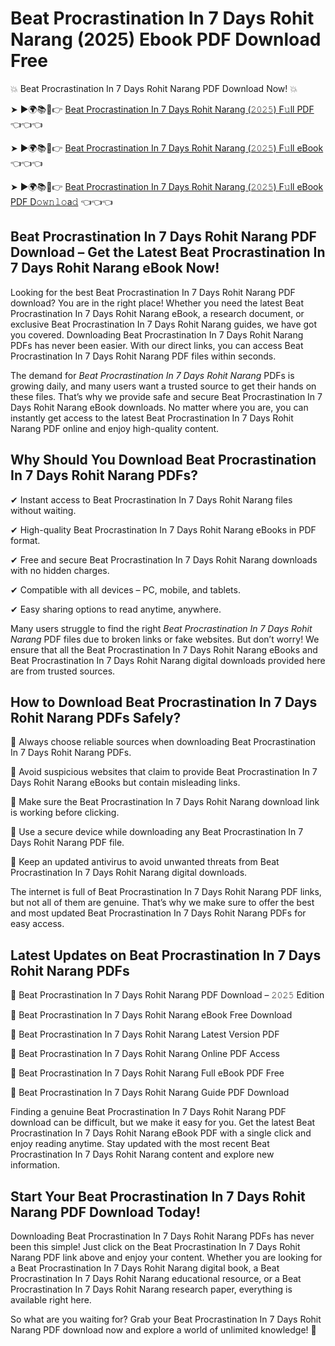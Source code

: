 # Beat Procrastination In 7 Days Rohit Narang (2025) Ebook PDF Download Free

💥 Beat Procrastination In 7 Days Rohit Narang PDF Download Now! 💥

➤ ►🌍📚📱👉 [Beat Procrastination In 7 Days Rohit Narang (𝟸𝟶𝟸𝟻) F𝚞ll PDF](https://getpdf.xyz/beat-procrastination-in-7-days-rohit-narang) 👈👈👈


➤ ►🌍📚📱👉 [Beat Procrastination In 7 Days Rohit Narang (𝟸𝟶𝟸𝟻) F𝚞ll eBook](https://getpdf.xyz/beat-procrastination-in-7-days-rohit-narang) 👈👈👈


➤ ►🌍📚📱👉 [Beat Procrastination In 7 Days Rohit Narang (𝟸𝟶𝟸𝟻) F𝚞ll eBook PDF D𝚘𝚠𝚗𝚕𝚘a𝚍](https://getpdf.xyz/beat-procrastination-in-7-days-rohit-narang) 👈👈👈


## Beat Procrastination In 7 Days Rohit Narang PDF Download – Get the Latest Beat Procrastination In 7 Days Rohit Narang eBook Now!

Looking for the best Beat Procrastination In 7 Days Rohit Narang PDF download? You are in the right place! Whether you need the latest Beat Procrastination In 7 Days Rohit Narang eBook, a research document, or exclusive Beat Procrastination In 7 Days Rohit Narang guides, we have got you covered. Downloading Beat Procrastination In 7 Days Rohit Narang PDFs has never been easier. With our direct links, you can access Beat Procrastination In 7 Days Rohit Narang PDF files within seconds.

The demand for *Beat Procrastination In 7 Days Rohit Narang* PDFs is growing daily, and many users want a trusted source to get their hands on these files. That’s why we provide safe and secure Beat Procrastination In 7 Days Rohit Narang eBook downloads. No matter where you are, you can instantly get access to the latest Beat Procrastination In 7 Days Rohit Narang PDF online and enjoy high-quality content.

## Why Should You Download Beat Procrastination In 7 Days Rohit Narang PDFs?

✔ Instant access to Beat Procrastination In 7 Days Rohit Narang files without waiting.

✔ High-quality Beat Procrastination In 7 Days Rohit Narang eBooks in PDF format.

✔ Free and secure Beat Procrastination In 7 Days Rohit Narang downloads with no hidden charges.

✔ Compatible with all devices – PC, mobile, and tablets.

✔ Easy sharing options to read anytime, anywhere.

Many users struggle to find the right *Beat Procrastination In 7 Days Rohit Narang* PDF files due to broken links or fake websites. But don’t worry! We ensure that all the Beat Procrastination In 7 Days Rohit Narang eBooks and Beat Procrastination In 7 Days Rohit Narang digital downloads provided here are from trusted sources.

## How to Download Beat Procrastination In 7 Days Rohit Narang PDFs Safely?

📌 Always choose reliable sources when downloading Beat Procrastination In 7 Days Rohit Narang PDFs.

📌 Avoid suspicious websites that claim to provide Beat Procrastination In 7 Days Rohit Narang eBooks but contain misleading links.

📌 Make sure the Beat Procrastination In 7 Days Rohit Narang download link is working before clicking.

📌 Use a secure device while downloading any Beat Procrastination In 7 Days Rohit Narang PDF file.

📌 Keep an updated antivirus to avoid unwanted threats from Beat Procrastination In 7 Days Rohit Narang digital downloads.

The internet is full of Beat Procrastination In 7 Days Rohit Narang PDF links, but not all of them are genuine. That’s why we make sure to offer the best and most updated Beat Procrastination In 7 Days Rohit Narang PDFs for easy access.

## Latest Updates on Beat Procrastination In 7 Days Rohit Narang PDFs

🔹 Beat Procrastination In 7 Days Rohit Narang PDF Download – 𝟸𝟶𝟸𝟻 Edition

🔹 Beat Procrastination In 7 Days Rohit Narang eBook Free Download

🔹 Beat Procrastination In 7 Days Rohit Narang Latest Version PDF

🔹 Beat Procrastination In 7 Days Rohit Narang Online PDF Access

🔹 Beat Procrastination In 7 Days Rohit Narang Full eBook PDF Free

🔹 Beat Procrastination In 7 Days Rohit Narang Guide PDF Download

Finding a genuine Beat Procrastination In 7 Days Rohit Narang PDF download can be difficult, but we make it easy for you. Get the latest Beat Procrastination In 7 Days Rohit Narang eBook PDF with a single click and enjoy reading anytime. Stay updated with the most recent Beat Procrastination In 7 Days Rohit Narang content and explore new information.

## Start Your Beat Procrastination In 7 Days Rohit Narang PDF Download Today!

Downloading Beat Procrastination In 7 Days Rohit Narang PDFs has never been this simple! Just click on the Beat Procrastination In 7 Days Rohit Narang PDF link above and enjoy your content. Whether you are looking for a Beat Procrastination In 7 Days Rohit Narang digital book, a Beat Procrastination In 7 Days Rohit Narang educational resource, or a Beat Procrastination In 7 Days Rohit Narang research paper, everything is available right here.

So what are you waiting for? Grab your Beat Procrastination In 7 Days Rohit Narang PDF download now and explore a world of unlimited knowledge! 🚀